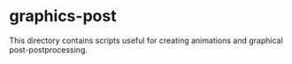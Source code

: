 # graphics-post
This directory contains scripts useful for creating animations and graphical post-postprocessing.
